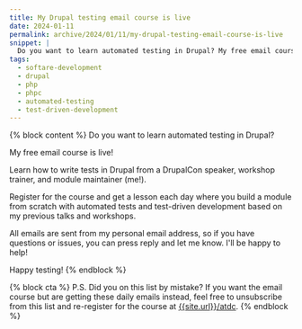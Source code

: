 ```yaml
---
title: My Drupal testing email course is live
date: 2024-01-11
permalink: archive/2024/01/11/my-drupal-testing-email-course-is-live
snippet: |
  Do you want to learn automated testing in Drupal? My free email course is live! Learn from a DrupalCon speaker, workshop trainer, and module maintainer how to write tests in Drupal.
tags:
  - softare-development
  - drupal
  - php
  - phpc
  - automated-testing
  - test-driven-development
---
```


{% block content %}
Do you want to learn automated testing in Drupal?

My free email course is live!

Learn how to write tests in Drupal from a DrupalCon speaker, workshop trainer, and module maintainer (me!).

Register for the course and get a lesson each day where you build a module from scratch with automated tests and test-driven development based on my previous talks and workshops.

All emails are sent from my personal email address, so if you have questions or issues, you can press reply and let me know. I'll be happy to help!

Happy testing!
{% endblock %}

{% block cta %}
P.S. Did you on this list by mistake? If you want the email course but are getting these daily emails instead, feel free to unsubscribe from this list and re-register for the course at [{{site.url}}/atdc]({{site.url}}/atdc).
{% endblock %}
